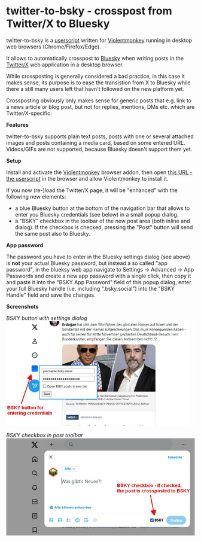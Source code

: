 # twitter-to-bsky - crosspost from Twitter/X to Bluesky

twitter-to-bsky is a [userscript](https://en.wikipedia.org/wiki/Userscript) written for [Violentmonkey](https://violentmonkey.github.io/get-it/) running in desktop web browsers (Chrome/Firefox/Edge).

It allows to automatically crosspost to [Bluesky](https://bsky.app/) when writing posts in the [Twitter/X](https://twitter.com/) web application in a desktop browser.

While crossposting is generally considered a bad practice, in this case it makes sense, its purpose is to ease the transistion from X to Bluesky while there a still many users left that havn't followed on the new platform yet.

Crossposting obviously only makes sense for generic posts that e.g. link to a news article or blog post, but not for replies, mentions, DMs etc. which are Twitter/X-specific.

**Features**

twitter-to-bsky supports plain text posts, posts with one or several attached images and posts containing a media card, based on some entered URL. Videos/GIFs are not supported, because Bluesky doesn't support them yet.

**Setup**

Install and activate the [Violentmonkey](https://violentmonkey.github.io/get-it/) browser addon, then open [this URL - the userscript](https://github.com/59de44955ebd/twitter-to-bsky/raw/main/twitter-to-bsky.user.js) in the browser and allow Violentmonkey to install it.

If you now (re-)load the Twitter/X page, it will be "enhanced" with the following new elements:
* a blue Bluesky button at the bottom of the navigation bar that allows to enter you Bluesky credentials (see below) in a small popup dialog.
* a "BSKY" checkbox in the toolbar of the new post area (both inline and dialog). If the checkbox is checked, pressing the "Post" button will send the same post also to Bluesky.

**App password**

The password you have to enter in the Bluesky settings dialog (see above) is **not** your actual Bluesky password, but instead a so called "app password", in the blueksy web app navigate to Settings -> Advanced -> App Passwords and create a new app password with a single click, then copy it and paste it into the "BSKY App Password" field of this popup dialog, enter your full Bluesky handle (i.e. including ".bsky.social") into the "BSKY Handle" field and save the changes.

**Screenshots**

*BSKY button with settings dialog*  
![BSKY button with settings dialog](screenshots/bsky-button.jpg)

*BSKY checkbox in post toolbar*  
![BSKY checkbox in post toolbar](screenshots/bsky-checkbox.jpg)
